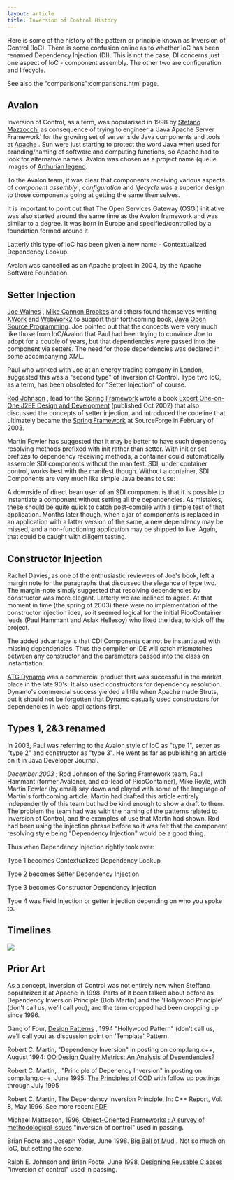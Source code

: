 ```yaml
---
layout: article
title: Inversion of Control History
---
```


Here is some of the history of the pattern or principle known as Inversion of Control (IoC). There is some confusion online as to whether IoC has been renamed Dependency Injection (DI). This is not the case, DI concerns just one aspect of IoC - component assembly. The other two are configuration and lifecycle.

See also the "comparisons":comparisons.html page.

## Avalon

Inversion of Control, as a term, was popularised in 1998 by [Stefano Mazzocchi](http://www.betaversion.org/%7Estefano/) as consequence of trying to engineer a 'Java Apache Server Framework' for the growing set of server side Java components and tools at [Apache](http://www.apache.org/) . Sun were just starting to protect the word Java when used for branding/naming of software and computing functions, so Apache had to look for alternative names. Avalon was chosen as a project name (queue images of [Arthurian legend](http://en.wikipedia.org/wiki/Avalon).

To the Avalon team, it was clear that components receiving various aspects of *component assembly* , *configuration* and *lifecycle* was a superior design to those components going at getting the same themselves.

It is important to point out that The Open Services Gateway (OSGi) initiative was also started around the same time as the Avalon framework and was similar to a degree. It was born in Europe and specified/controlled by a foundation formed around it.

Latterly this type of IoC has been given a new name - Contextualized Dependency Lookup.

Avalon was cancelled as an Apache project in 2004, by the Apache Software Foundation.

## Setter Injection

[Joe Walnes](http://joe.truemesh.com/blog/) , [Mike Cannon Brookes](http://blogs.atlassian.com/rebelutionary/) and others found themselves writing [XWork](http://www.opensymphony.com/xwork/) and [WebWork2](http://www.opensymphony.com/webwork/) to support their forthcoming book, [Java Open Source Programming](http://www.amazon.com/Java-Open-Source-Programming-Hibernate/dp/0471463620). Joe pointed out that the concepts were very much like those from IoC/Avalon that Paul had been trying to convince Joe to adopt for a couple of years, but that dependencies were passed into the component via setters. The need for those dependencies was declared in some accompanying XML.

Paul who worked with Joe at an energy trading company in London, suggested this was a "second type" of Inversion of Control. Type two IoC, as a term, has been obsoleted for "Setter Injection" of course.

[Rod Johnson](http://blog.interface21.com/main/author/rodj/) , lead for the [Spring Framework](http://www.springframework.org/) wrote a book [Expert One-on-One J2EE Design and Development](http://www.wrox.com/WileyCDA/WroxTitle/productCd-0764543857.html) (published Oct 2002) that also discussed the concepts of setter injection, and introduced the codeline that ultimately became the [Spring Framework](http://sourceforge.net/projects/springframework) at SourceForge in February of 2003.

Martin Fowler has suggested that it may be better to have such dependency resolving methods prefixed with init rather than setter. With init or set prefixes to dependency receiving methods, a container could automatically assemble SDI components without the manifest. SDI, under container control, works best with the manifest though. Without a container, SDI Components are very much like simple Java beans to use:

A downside of direct bean user of an SDI component is that it is possible to instantiate a component without setting all the dependencies. As mistakes, these should be quite quick to catch post-compile with a simple test of that application. Months later though, when a jar of components is replaced in an application with a latter version of the same, a new dependency may be missed, and a non-functioning application may be shipped to live. Again, that could be caught with diligent testing.

## Constructor Injection

Rachel Davies, as one of the enthusiastic reviewers of Joe's book, left a margin note for the paragraphs that discussed the elegance of type two. The margin-note simply suggested that resolving dependencies by constructor was more elegant. Latterly we are inclined to agree. At that moment in time (the spring of 2003) there were no implementation of the constructor injection idea, so it seemed logical for the initial PicoContainer leads (Paul Hammant and Aslak Hellesoy) who liked the idea, to kick off the project.

The added advantage is that CDI Components cannot be instantiated with missing dependencies. Thus the compiler or IDE will catch mismatches between any constructor and the parameters passed into the class on instantiation.

[ATG Dynamo](http://www.atg.com/en/company/dynamo.jhtml) was a commercial product that was successful in the market place in the late 90's. It also used constructors for dependency resolution. Dynamo's commercial success yielded a little when Apache made Struts, but it should not be forgotten that Dynamo casually used constructors for dependencies in web-applications first.

## Types 1, 2&3 renamed

In 2003, Paul was referring to the Avalon style of IoC as "type 1", setter as "type 2" and constructor as "type 3". He went as far as publishing an [article](http://java.sys-con.com/read/38102.htm) on it in Java Developer Journal.

_December 2003_ ; Rod Johnson of the Spring Framework team, Paul Hammant (former Avaloner, and co-lead of PicoContainer), Mike Royle, with Martin Fowler (by email) say down and played with some of the language of Martin's forthcoming article. Martin had drafted this article entirely independently of this team but had be kind enough to show a draft to them. The problem the team had was with the naming of the patterns related to Inversion of Control, and the examples of use that Martin had shown. Rod had been using the injection phrase before so it was felt that the component resolving style being "Dependency Injection" would be a good thing.

Thus when Dependency Injection rightly took over:

Type 1 becomes Contextualized Dependency Lookup

Type 2 becomes Setter Dependency Injection

Type 3 becomes Constructor Dependency Injection

Type 4 was Field Injection or getter injection depending on who you spoke to.


## Timelines

![](images/ioc-timeline.png) 

## Prior Art

As a concept, Inversion of Control was not entirely new when Steffano popularized it at Apache in 1998. Parts of it been talked about before as Dependency Inversion Principle (Bob Martin) and the 'Hollywood Principle' (don't call us, we'll call you), and the term cropped had been cropping up since 1996.

Gang of Four, [Design Patterns](http://en.wikipedia.org/wiki/Design_Patterns) , 1994 "Hollywood Pattern" (don't call us, we'll call you) as discussion point on 'Template' Pattern.

Robert C. Martin, "Dependency Inversion" in posting on comp.lang.c++, August 1994: [OO Design Quality Metrics: An Analysis of Dependencies](http://groups.google.com/group/comp.lang.c++/msg/b9c929f55c52e4a2)? 

Robert C. Martin, : "Principle of Depenency Inversion" in posting on comp.lang.c++, June 1995: [The Principles of OOD](http://groups.google.com/group/comp.lang.c++/msg/30f7c7701209faba?dmode=source) with follow up postings through July 1995

Robert C. Martin, The Dependency Inversion Principle, In: C++ Report, Vol. 8, May 1996. See more recent [PDF](http://www.objectmentor.com/resources/articles/dip.pdf) 

Michael Mattesson, 1996, [Object-Oriented Frameworks : A survey of methodological issues](http://web.archive.org/web/20000815083810/www.ipd.hk-r.se/michaelm/thesis/toc.html) "inversion of control" used in passing.

Brian Foote and Joseph Yoder, June 1998. [Big Ball of Mud](http://www.laputan.org/mud/) . Not so much on IoC, but setting the scene.

Ralph E. Johnson and Brian Foote, June 1998, [Designing Reusable Classes](http://www.laputan.org/drc/drc.html) "inversion of control" used in passing.

